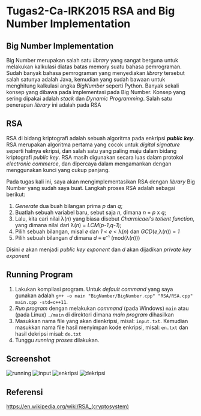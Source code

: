 # Tugas2-Ca-IRK2015 RSA and Big Number Implementation 
## Big Number Implementation
Big Number merupakan salah satu *library* yang sangat berguna untuk melakukan kalkulasi diatas batas memory suatu bahasa pemrograman. Sudah banyak bahasa pemrograman yang menyediakan *library* tersebut salah satunya adalah Java, kemudian yang sudah bawaan untuk menghitung kalkulasi angka *BigNumber* seperti Python. Banyak sekali konsep yang dibawa pada implementasi pada Big Number. Konsep yang sering dipakai adalah *stack* dan *Dynamic Programming*. Salah satu penerapan *library* ini adalah pada RSA

## RSA
RSA di bidang kriptografi adalah sebuah algoritma pada enkripsi *__public key__*. RSA merupakan algoritma pertama yang cocok untuk *digital signature* seperti halnya ekripsi, dan salah satu yang paling maju dalam bidang kriptografi *public key*. RSA masih digunakan secara luas dalam protokol *electronic commerce*, dan dipercaya dalam mengamankan dengan menggunakan kunci yang cukup panjang.

Pada tugas kali ini, saya akan mengimplementasikan RSA dengan *library* Big Number yang sudah saya buat. Langkah proses RSA adalah sebagai berikut:

1. *Generate* dua buah bilangan prima *p* dan *q*;
2. Buatlah sebuah variabel baru, sebut saja *n*, dimana *n* = *p* x *q*;
3. Lalu, kita cari nilai λ(*n*) yang biasa disebut *Charmicael's totient function*, yang dimana nilai dari λ(*n*) = *LCM*(*p-1*,*q-1*);
4. Pilih sebuah bilangan, misal *e* dan *1* < *e* < λ(*n*) dan *GCD*(*e*,λ(*n*)) = *1*
5. Pilih sebuah bilangan *d* dimana *d* ≡ e⁻¹ (mod(λ(*n*)))

Disini *e* akan menjadi *public key exponent* dan *d* akan dijadikan *private key exponent*

## Running Program
1. Lakukan kompilasi program. Untuk *default command* yang saya gunakan adalah `g++ -o main "BigNumber/BigNumber.cpp" "RSA/RSA.cpp" main.cpp -std=c++11`.
2. *Run program* dengan melakukan *command* (pada Windows) `main` atau (pada Linux) `./main` di direktori dimana *main program* dihasilkan
3. Masukkan nama file yang akan dienkripsi, misal: `input.txt`. Kemudian masukkan nama file hasil menyimpan kode enkripsi, misal: `en.txt` dan hasil dekripsi misal: `de.txt`
4. Tunggu *running proses* dilakukan.

## Screenshot
![running](https://github.com/reiva5/Tugas2-Ca-IRK2015/blob/master/Jehian%20Norman%20Saviero%20-%2013515139/Screenshot/Running%20Process.png "Running Process")
![input](https://github.com/reiva5/Tugas2-Ca-IRK2015/blob/master/Jehian%20Norman%20Saviero%20-%2013515139/Screenshot/input.png "Input.txt")
![enkripsi](https://github.com/reiva5/Tugas2-Ca-IRK2015/blob/master/Jehian%20Norman%20Saviero%20-%2013515139/Screenshot/en.png "Hasil Enkripsi pada en.txt")
![dekripsi](https://github.com/reiva5/Tugas2-Ca-IRK2015/blob/master/Jehian%20Norman%20Saviero%20-%2013515139/Screenshot/de.png "Hasil Dekripsi pada de.txt")

## Referensi 
https://en.wikipedia.org/wiki/RSA_(cryptosystem)
